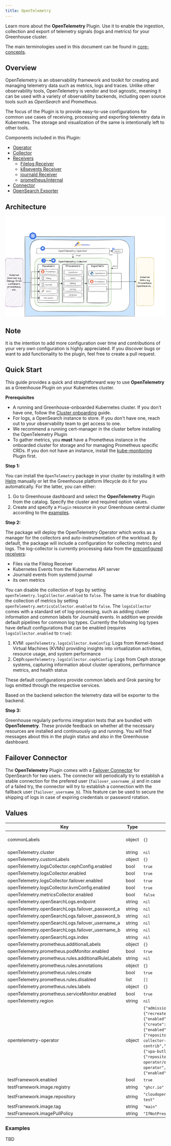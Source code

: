 ```yaml
---
title: OpenTelemetry
---
```


Learn more about the **OpenTelemetry** Plugin. Use it to enable the ingestion, collection and export of telemetry signals (logs and metrics) for your Greenhouse cluster.

The main terminologies used in this document can be found in [core-concepts](https://cloudoperators.github.io/greenhouse/docs/getting-started/core-concepts).

## Overview

OpenTelemetry is an observability framework and toolkit for creating and managing telemetry data such as metrics, logs and traces. Unlike other observability tools, OpenTelemetry is vendor and tool agnostic, meaning it can be used with a variety of observability backends, including open source tools such as _OpenSearch_ and _Prometheus_.

The focus of the Plugin is to provide easy-to-use configurations for common use cases of receiving, processing and exporting telemetry data in Kubernetes. The storage and visualization of the same is intentionally left to other tools.

Components included in this Plugin:

- [Operator](https://opentelemetry.io/docs/kubernetes/operator/)
- [Collector](https://github.com/open-telemetry/opentelemetry-collector)
- [Receivers](https://github.com/open-telemetry/opentelemetry-collector/blob/main/receiver/README.md)
    - [Filelog Receiver](https://github.com/open-telemetry/opentelemetry-collector-contrib/tree/main/receiver/filelogreceiver)
    - [k8sevents Receiver](https://github.com/open-telemetry/opentelemetry-collector-contrib/tree/main/receiver/k8seventsreceiver)
    - [journald Receiver](https://github.com/open-telemetry/opentelemetry-collector-contrib/tree/main/receiver/journaldreceiver)
    - [prometheus/internal](https://opentelemetry.io/docs/collector/internal-telemetry/)
- [Connector](https://opentelemetry.io/docs/collector/building/connector/)
- [OpenSearch Exporter](https://github.com/open-telemetry/opentelemetry-collector-contrib/tree/main/exporter/opensearchexporter)

## Architecture

![OpenTelemetry Architecture](img/otel-arch.png)

## Note

It is the intention to add more configuration over time and contributions of your very own configuration is highly appreciated. If you discover bugs or want to add functionality to the plugin, feel free to create a pull request.

## Quick Start

This guide provides a quick and straightforward way to use **OpenTelemetry** as a Greenhouse Plugin on your Kubernetes cluster.

**Prerequisites**

- A running and Greenhouse-onboarded Kubernetes cluster. If you don't have one, follow the [Cluster onboarding](https://cloudoperators.github.io/greenhouse/docs/user-guides/cluster/onboarding) guide.
- For logs, a OpenSearch instance to store. If you don't have one, reach out to your observability team to get access to one.
- We recommend a running cert-manager in the cluster before installing the OpenTelemetry Plugin
- To gather metrics, you **must** have a Prometheus instance in the onboarded cluster for storage and for managing Prometheus specific CRDs. If you don not have an instance, install the [kube-monitoring](https://cloudoperators.github.io/greenhouse/docs/reference/catalog/kube-monitoring) Plugin first.

**Step 1:**

You can install the `OpenTelemetry` package in your cluster by installing it with [Helm](https://helm.sh/docs/helm/helm_install) manually or let the Greenhouse platform lifecycle do it for you automatically. For the latter, you can either:
  1. Go to Greenhouse dashboard and select the **OpenTelemetry** Plugin from the catalog. Specify the cluster and required option values.
  2. Create and specify a `Plugin` resource in your Greenhouse central cluster according to the [examples](#examples).

**Step 2:**

The package will deploy the OpenTelemetry Operator which works as a manager for the collectors and auto-instrumentation of the workload. By default, the package will include a configuration for collecting metrics and logs. The log-collector is currently processing data from the [preconfigured receivers](#Overview):
- Files via the Filelog Receiver
- Kubernetes Events from the Kubernetes API server
- Journald events from systemd journal
- its own metrics

You can disable the collection of logs by setting `openTelemetry.logCollector.enabled` to `false`. The same is true for disabling the collection of metrics by setting `openTelemetry.metricsCollector.enabled` to `false`.
The `logsCollector` comes with a standard set of log-processing, such as adding cluster information and common labels for Journald events.
In addition we provide default pipelines for common log types. Currently the following log types have default configurations that can be enabled (requires `logsCollector.enabled` to `true`):
  1. KVM: `openTelemetry.logsCollector.kvmConfig`: Logs from Kernel-based Virtual Machines (KVMs) providing insights into virtualization activities, resource usage, and system performance
  2. Ceph:`openTelemetry.logsCollector.cephConfig`: Logs from Ceph storage systems, capturing information about cluster operations, performance metrics, and health status
 
These default configurations provide common labels and Grok parsing for logs emitted through the respective services.

Based on the backend selection the telemetry data will be exporter to the backend.

**Step 3:**

Greenhouse regularly performs integration tests that are bundled with **OpenTelemetry**. These provide feedback on whether all the necessary resources are installed and continuously up and running. You will find messages about this in the plugin status and also in the Greenhouse dashboard.

## Failover Connector

The **OpenTelemetry** Plugin comes with a [Failover Connector](https://github.com/open-telemetry/opentelemetry-collector-contrib/tree/main/connector/failoverconnector) for OpenSearch for two users. The connector will periodically try to establish a stable connection for the prefered user (`failover_username_a`) and in case of a failed try, the connector will try to establish a connection with the fallback user (`failover_username_b`). This feature can be used to secure the shipping of logs in case of expiring credentials or password rotation.

## Values

| Key | Type | Default | Description |
|-----|------|---------|-------------|
| commonLabels | object | `{}` | common labels to apply to all resources |
| openTelemetry.cluster | string | `nil` |  |
| openTelemetry.customLabels | object | `{}` |  |
| openTelemetry.logsCollector.cephConfig.enabled | bool | `true` |  |
| openTelemetry.logsCollector.enabled | bool | `true` |  |
| openTelemetry.logsCollector.failover.enabled | bool | `true` |  |
| openTelemetry.logsCollector.kvmConfig.enabled | bool | `true` |  |
| openTelemetry.metricsCollector.enabled | bool | `false` |  |
| openTelemetry.openSearchLogs.endpoint | string | `nil` |  |
| openTelemetry.openSearchLogs.failover_password_a | string | `nil` |  |
| openTelemetry.openSearchLogs.failover_password_b | string | `nil` |  |
| openTelemetry.openSearchLogs.failover_username_a | string | `nil` |  |
| openTelemetry.openSearchLogs.failover_username_b | string | `nil` |  |
| openTelemetry.openSearchLogs.index | string | `nil` |  |
| openTelemetry.prometheus.additionalLabels | object | `{}` |  |
| openTelemetry.prometheus.podMonitor.enabled | bool | `true` |  |
| openTelemetry.prometheus.rules.additionalRuleLabels | string | `nil` |  |
| openTelemetry.prometheus.rules.annotations | object | `{}` |  |
| openTelemetry.prometheus.rules.create | bool | `true` |  |
| openTelemetry.prometheus.rules.disabled | list | `[]` |  |
| openTelemetry.prometheus.rules.labels | object | `{}` |  |
| openTelemetry.prometheus.serviceMonitor.enabled | bool | `true` |  |
| openTelemetry.region | string | `nil` |  |
| opentelemetry-operator | object | `{"admissionWebhooks":{"autoGenerateCert":{"recreate":false},"certManager":{"enabled":false},"failurePolicy":"Ignore"},"crds":{"create":false},"kubeRBACProxy":{"enabled":false},"manager":{"collectorImage":{"repository":"ghcr.io/cloudoperators/opentelemetry-collector-contrib","tag":"main"},"deploymentAnnotations":{"vpa-butler.cloud.sap/update-mode":"Auto"},"image":{"repository":"ghcr.io/open-telemetry/opentelemetry-operator/opentelemetry-operator","tag":"v0.116.0"},"serviceMonitor":{"enabled":true}},"nameOverride":"operator"}` | opentelemetry-operator is an upstream dependency, it is required that it is a separate block. This is customised configuration of the dependency. |
| testFramework.enabled | bool | `true` |  |
| testFramework.image.registry | string | `"ghcr.io"` |  |
| testFramework.image.repository | string | `"cloudoperators/greenhouse-extensions-integration-test"` |  |
| testFramework.image.tag | string | `"main"` |  |
| testFramework.imagePullPolicy | string | `"IfNotPresent"` |  |

### Examples

TBD
